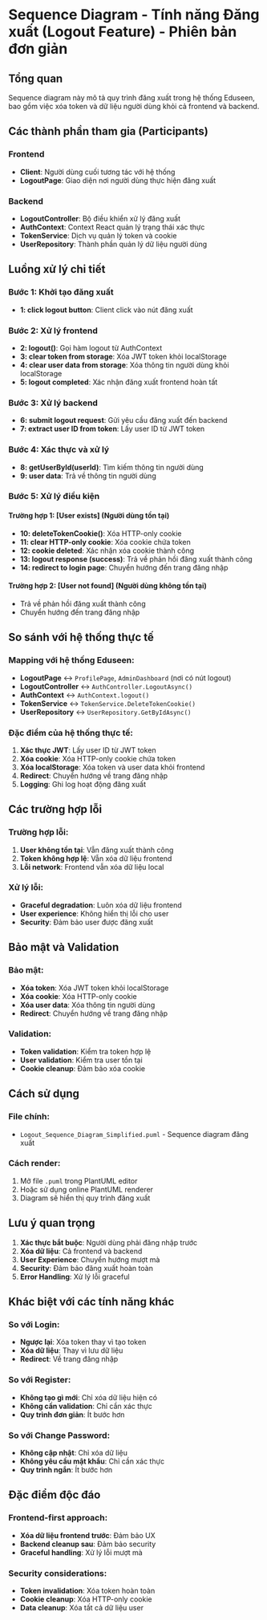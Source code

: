 # Sequence Diagram - Tính năng Đăng xuất (Logout Feature) - Phiên bản đơn giản

## Tổng quan
Sequence diagram này mô tả quy trình đăng xuất trong hệ thống Eduseen, bao gồm việc xóa token và dữ liệu người dùng khỏi cả frontend và backend.

## Các thành phần tham gia (Participants)

### Frontend
- **Client**: Người dùng cuối tương tác với hệ thống
- **LogoutPage**: Giao diện nơi người dùng thực hiện đăng xuất

### Backend
- **LogoutController**: Bộ điều khiển xử lý đăng xuất
- **AuthContext**: Context React quản lý trạng thái xác thực
- **TokenService**: Dịch vụ quản lý token và cookie
- **UserRepository**: Thành phần quản lý dữ liệu người dùng

## Luồng xử lý chi tiết

### Bước 1: Khởi tạo đăng xuất
- **1: click logout button**: Client click vào nút đăng xuất

### Bước 2: Xử lý frontend
- **2: logout()**: Gọi hàm logout từ AuthContext
- **3: clear token from storage**: Xóa JWT token khỏi localStorage
- **4: clear user data from storage**: Xóa thông tin người dùng khỏi localStorage
- **5: logout completed**: Xác nhận đăng xuất frontend hoàn tất

### Bước 3: Xử lý backend
- **6: submit logout request**: Gửi yêu cầu đăng xuất đến backend
- **7: extract user ID from token**: Lấy user ID từ JWT token

### Bước 4: Xác thực và xử lý
- **8: getUserById(userId)**: Tìm kiếm thông tin người dùng
- **9: user data**: Trả về thông tin người dùng

### Bước 5: Xử lý điều kiện

#### Trường hợp 1: [User exists] (Người dùng tồn tại)
- **10: deleteTokenCookie()**: Xóa HTTP-only cookie
- **11: clear HTTP-only cookie**: Xóa cookie chứa token
- **12: cookie deleted**: Xác nhận xóa cookie thành công
- **13: logout response (success)**: Trả về phản hồi đăng xuất thành công
- **14: redirect to login page**: Chuyển hướng đến trang đăng nhập

#### Trường hợp 2: [User not found] (Người dùng không tồn tại)
- Trả về phản hồi đăng xuất thành công
- Chuyển hướng đến trang đăng nhập

## So sánh với hệ thống thực tế

### Mapping với hệ thống Eduseen:
- **LogoutPage** ↔ `ProfilePage`, `AdminDashboard` (nơi có nút logout)
- **LogoutController** ↔ `AuthController.LogoutAsync()`
- **AuthContext** ↔ `AuthContext.logout()`
- **TokenService** ↔ `TokenService.DeleteTokenCookie()`
- **UserRepository** ↔ `UserRepository.GetByIdAsync()`

### Đặc điểm của hệ thống thực tế:
1. **Xác thực JWT**: Lấy user ID từ JWT token
2. **Xóa cookie**: Xóa HTTP-only cookie chứa token
3. **Xóa localStorage**: Xóa token và user data khỏi frontend
4. **Redirect**: Chuyển hướng về trang đăng nhập
5. **Logging**: Ghi log hoạt động đăng xuất

## Các trường hợp lỗi

### Trường hợp lỗi:
1. **User không tồn tại**: Vẫn đăng xuất thành công
2. **Token không hợp lệ**: Vẫn xóa dữ liệu frontend
3. **Lỗi network**: Frontend vẫn xóa dữ liệu local

### Xử lý lỗi:
- **Graceful degradation**: Luôn xóa dữ liệu frontend
- **User experience**: Không hiển thị lỗi cho user
- **Security**: Đảm bảo user được đăng xuất

## Bảo mật và Validation

### Bảo mật:
- **Xóa token**: Xóa JWT token khỏi localStorage
- **Xóa cookie**: Xóa HTTP-only cookie
- **Xóa user data**: Xóa thông tin người dùng
- **Redirect**: Chuyển hướng về trang đăng nhập

### Validation:
- **Token validation**: Kiểm tra token hợp lệ
- **User validation**: Kiểm tra user tồn tại
- **Cookie cleanup**: Đảm bảo xóa cookie

## Cách sử dụng

### File chính:
- `Logout_Sequence_Diagram_Simplified.puml` - Sequence diagram đăng xuất

### Cách render:
1. Mở file `.puml` trong PlantUML editor
2. Hoặc sử dụng online PlantUML renderer
3. Diagram sẽ hiển thị quy trình đăng xuất

## Lưu ý quan trọng

1. **Xác thực bắt buộc**: Người dùng phải đăng nhập trước
2. **Xóa dữ liệu**: Cả frontend và backend
3. **User Experience**: Chuyển hướng mượt mà
4. **Security**: Đảm bảo đăng xuất hoàn toàn
5. **Error Handling**: Xử lý lỗi graceful

## Khác biệt với các tính năng khác

### So với Login:
- **Ngược lại**: Xóa token thay vì tạo token
- **Xóa dữ liệu**: Thay vì lưu dữ liệu
- **Redirect**: Về trang đăng nhập

### So với Register:
- **Không tạo gì mới**: Chỉ xóa dữ liệu hiện có
- **Không cần validation**: Chỉ cần xác thực
- **Quy trình đơn giản**: Ít bước hơn

### So với Change Password:
- **Không cập nhật**: Chỉ xóa dữ liệu
- **Không yêu cầu mật khẩu**: Chỉ cần xác thực
- **Quy trình ngắn**: Ít bước hơn

## Đặc điểm độc đáo

### Frontend-first approach:
- **Xóa dữ liệu frontend trước**: Đảm bảo UX
- **Backend cleanup sau**: Đảm bảo security
- **Graceful handling**: Xử lý lỗi mượt mà

### Security considerations:
- **Token invalidation**: Xóa token hoàn toàn
- **Cookie cleanup**: Xóa HTTP-only cookie
- **Data cleanup**: Xóa tất cả dữ liệu user 
